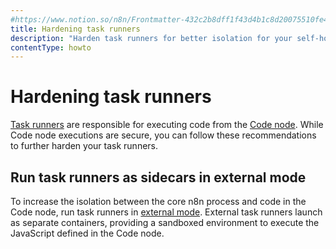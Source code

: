 ```yaml
---
#https://www.notion.so/n8n/Frontmatter-432c2b8dff1f43d4b1c8d20075510fe4
title: Hardening task runners
description: "Harden task runners for better isolation for your self-hosted n8n instance."
contentType: howto
---
```


# Hardening task runners

[Task runners](/hosting/configuration/task-runners/) are responsible for executing code from the [Code node](/integrations/builtin/core-nodes/n8n-nodes-base.code/). While Code node executions are secure, you can follow these recommendations to further harden your task runners.

## Run task runners as sidecars in external mode

To increase the isolation between the core n8n process and code in the Code node, run task runners in [external mode](/hosting/configuration/task-runners#setting-up-external-mode). External task runners launch as separate containers, providing a sandboxed environment to execute the JavaScript defined in the Code node.
